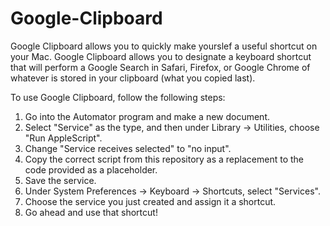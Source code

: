 # Google-Clipboard

Google Clipboard allows you to quickly make yourslef a useful shortcut on your Mac. Google Clipboard allows you to designate a keyboard shortcut that will perform a Google Search in Safari, Firefox, or Google Chrome of whatever is stored in your clipboard (what you copied last). 

To use Google Clipboard, follow the following steps:
1. Go into the Automator program and make a new document.
2. Select "Service" as the type, and then under Library -> Utilities, choose "Run AppleScript".
3. Change "Service receives selected" to "no input". 
4. Copy the correct script from this repository as a replacement to the code provided as a placeholder.
5. Save the service.
6. Under System Preferences -> Keyboard -> Shortcuts, select "Services".
7. Choose the service you just created and assign it a shortcut.
8. Go ahead and use that shortcut!
